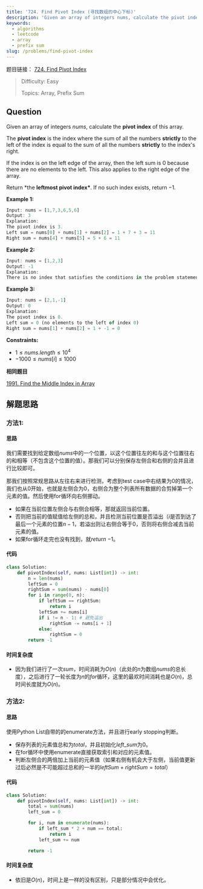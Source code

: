 ```yaml
---
title: '724. Find Pivot Index (寻找数组的中心下标)'
description: 'Given an array of integers nums, calculate the pivot index of this array.'
keywords:
  - algorithms
  - leetcode
  - array
  - prefix sum
slug: /problems/find-pivot-index
---
```


题目链接：
[724. Find Pivot Index](https://leetcode.com/problems/find-pivot-index/)

> Difficulty: Easy
>
> Topics: Array, Prefix Sum

## Question

Given an array of integers $nums$, calculate the **pivot index** of this array.

The **pivot index** is the index where the sum of all the numbers **strictly** to the left of the index is equal to the sum of all the numbers **strictly** to the index's right.

If the index is on the left edge of the array, then the left sum is $0$ because there are no elements to the left. This also applies to the right edge of the array.

Return \*the **leftmost pivot index\***. If no such index exists, return $-1$.

**Example 1:**

```javascript
Input: nums = [1,7,3,6,5,6]
Output: 3
Explanation:
The pivot index is 3.
Left sum = nums[0] + nums[1] + nums[2] = 1 + 7 + 3 = 11
Right sum = nums[4] + nums[5] = 5 + 6 = 11
```

**Example 2:**

```javascript
Input: nums = [1,2,3]
Output: -1
Explanation:
There is no index that satisfies the conditions in the problem statement.
```

**Example 3:**

```javascript
Input: nums = [2,1,-1]
Output: 0
Explanation:
The pivot index is 0.
Left sum = 0 (no elements to the left of index 0)
Right sum = nums[1] + nums[2] = 1 + -1 = 0
```

**Constraints:**

- $1 \leq nums.length \leq 10^4$
- $-1000 \leq nums[i] \leq 1000$

**相同题目**

[1991. Find the Middle Index in Array](https://leetcode.com/problems/find-the-middle-index-in-array/)

## 解题思路

### 方法1:

#### 思路

我们需要找到给定数组$nums$中的一个位置，以这个位置往左的和与这个位置往右的和相等（不包含这个位置的值）。那我们可以分别保存左侧合和右侧的合并且进行比较即可。

那我们按照常规思路从左往右来进行检测，考虑到test case中右结果为0的情况，我们也从0开始，也就是左侧合为0，右侧合为整个列表所有数据的合剪掉第一个元素的值。然后使用for循环向右侧挪动。

- 如果在当前位置左侧合与右侧合相等，那就返回当前位置。
- 否则把当前的值赋值给左侧的总和，并且检测当前位置是否溢出（$i$是否到达了最后一个元素的位置$n-1$，若溢出则让右侧合等于0，否则将右侧合减去当前元素的值。
- 如果for循环走完也没有找到，就$return$ $-1$。

#### 代码

```python
class Solution:
    def pivotIndex(self, nums: List[int]) -> int:
        n = len(nums)
        leftSum = 0
        rightSum = sum(nums) - nums[0]
        for i in range(0, n):
            if leftSum == rightSum:
                return i
            leftSum += nums[i]
            if i != n - 1: # 避免溢出
                rightSum -= nums[i + 1]
            else:
                rightSum = 0
        return -1
```

#### 时间复杂度

- 因为我们进行了一次$sum$，时间消耗为$O(n)$（此处的$n$为数组$nums$的总长度），之后进行了一轮长度为$n$的$for$循环，这里的最欢时间消耗也是$O(n)$，总时间长度就为$O(n)$。

### 方法2:

#### 思路

使用Python List自带的的enumerate方法，并且进行early stopping判断。

- 保存列表的元素值总和为$total$，并且初始化$left\_sum$为0。
- 在for循环中使用enumerate直接获取索引和对应的元素值。
- 判断左侧合的两倍加上当前的元素值（如果右侧有机会大于左侧，当前值更新过后必然是不可能超过总和的一半的$leftSum + rightSum = total$）

#### 代码

```python
class Solution:
    def pivotIndex(self, nums: List[int]) -> int:
        total = sum(nums)
        left_sum = 0

        for i, num in enumerate(nums):
            if left_sum * 2 + num == total:
                return i
            left_sum += num

        return -1
```

#### 时间复杂度

- 依旧是$O(n)$，时间上是一样的没有区别，只是部分情况中会优化。
